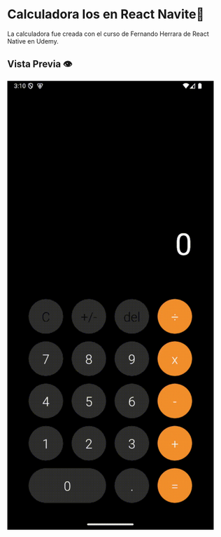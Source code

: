 # Calculadora Ios en React Navite📱

La calculadora fue creada con el curso de Fernando Herrara de React Native en Udemy.

## Vista Previa 👁️
![Demo de la Calculadora](./public/assest/Android-Emulator-Custom_Device_API_35_5554-2024-10-22-12-10-12.gif)